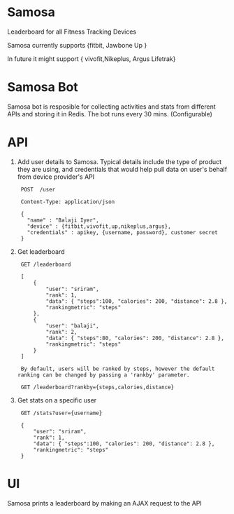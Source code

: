 Samosa
======

Leaderboard for all Fitness Tracking Devices


Samosa currently supports {fitbit, Jawbone Up }

In future it might support { vivofit,Nikeplus, Argus Lifetrak}

Samosa Bot
======

Samosa bot is resposible for collecting activities and stats from different APIs and storing it in Redis. The bot runs every 30 mins. (Configurable)


API
======

1. Add user details to Samosa. Typical details include the type of product they are using, and credentials that would help pull data on user's behalf from device provider's API
    
        POST  /user
        
        Content-Type: application/json
        
        {
          "name" : "Balaji Iyer",
          "device" : {fitbit,vivofit,up,nikeplus,argus},
          "credentials" : apikey, {username, password}, customer secret
        }



2. Get leaderboard
    
        GET /leaderboard
        
        [
            {
                "user": "sriram",
                "rank": 1,
                "data": { "steps":100, "calories": 200, "distance": 2.8 },
                "rankingmetric": "steps"
            },
            {
                "user": "balaji",
                "rank": 2,
                "data": { "steps":80, "calories": 200, "distance": 2.8 },
                "rankingmetric": "steps"
            }
        ]
        
        By default, users will be ranked by steps, however the default ranking can be changed by passing a 'rankby' parameter.
        
        GET /leaderboard?rankby={steps,calories,distance}

3. Get stats on a specific user
    
        GET /stats?user={username}
        
        {
            "user": "sriram",
            "rank": 1,
            "data": { "steps":100, "calories": 200, "distance": 2.8 },
            "rankingmetric": "steps"
        }
    
UI
======

Samosa prints a leaderboard by making an AJAX request to the API
